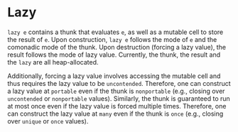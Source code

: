 # Lazy
`lazy e` contains a thunk that evaluates `e`, as well as a mutable cell to store the
result of `e`. Upon construction, `lazy e` follows the mode of `e` and the comonadic mode
of the thunk. Upon destruction (forcing a lazy value), the result follows the mode of lazy
value. Currently, the thunk, the result and the `lazy` are all heap-allocated.

Additionally, forcing a lazy value involves accessing the mutable cell and thus requires
the lazy value to be `uncontended`. Therefore, one can construct a lazy value at
`portable` even if the thunk is `nonportable` (e.g., closing over `uncontended` or
`nonportable` values). Similarly, the thunk is guaranteed to run at most once even if the
lazy value is forced multiple times. Therefore, one can construct the lazy value at `many`
even if the thunk is `once` (e.g., closing over `unique` or `once` values).
